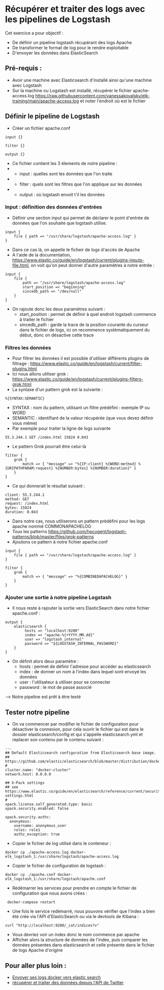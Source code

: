 # Récupérer et traiter des logs avec les pipelines de Logstash

Cet exercice a pour objectif : 
* De définir un pipeline logstash récupérant des logs Apache
* De transformer le format de log pour le rendre exploitable
* D'envoyer les données dans ElasticSearch


## Pré-requis : 
* Avoir une machine avec Elasticsearch d'installé ainsi qu'une machine avec Logstash
* Sur la machine ou Logstash est installé, récupérer le fichier apache-access.log https://raw.githubusercontent.com/vanessakovalsky/elk-training/main/apache-access.log  et noter l'endroit où est le fichier

## Définir le pipeline de Logstash
* Créer un fichier apache.conf 
```
input {}

filter {}

output {}
```
* Ce fichier contient les 3 élements de notre pipeline :
* * input : quelles sont les données que l'on traite
* * filter : quels sont les filtres que l'on applique sur les données
* * output : où logstash envoit t'il les données 

### Input : définition des données d'entrées 

* Définir une section input qui permet de déclarer le point d'entrée de données que l'on souhaite que logstash utilise. 
```
input {
    file { path => "/usr/share/logstash/apache-access.log" }
}
```
* Dans ce cas là, on appelle le ficheir de logs d'accès de Apache 
* A l'aide de la documentation, https://www.elastic.co/guide/en/logstash/current/plugins-inputs-file.html, on voit qu'on peut donner d'autre paramètres à notre entrée :
```
input {
    file { 
        path => "/usr/share/logstash/apache-access.log"
        start_position => "beginning"
        sincedb_path => "/dev/null"
    }
}
```
* On rajoute donc les deux paramètres suivant : 
  * start_position : permet de définir à quel endroit logstash commence à traiter le fichier
  * sincedb_path : garde la trace de la position courante du curseur dans le fichier de logs, ici on recommence systèmatiquement du début, donc on désactive cette trace 

### Filtres les données

* Pour filtrer les données il est possible d'utiliser différents plugins de filtrage : https://www.elastic.co/guide/en/logstash/current/filter-plugins.html 
* Ici nous allons utiliser grok : https://www.elastic.co/guide/en/logstash/current/plugins-filters-grok.html 
* La syntaxe d'un pattern grok est la suivante :
```
%{SYNTAX:SEMANTIC}
```
  * SYNTAX : nom du pattern, utilisant un filtre prédéfini : exemple IP ou WORD
  * SEMANTIC : identifiant de la valeur récupérée (que vous devez définir vous même)
* Par exemple pour traiter la ligne de logs suivante
```
55.3.244.1 GET /index.html 15824 0.043
```
* Le pattern Grok pourrait être celui-là
```
filter {
    grok {
        match => { "message" => "%{IP:client} %{WORD:method} %{URIPATHPARAM:request} %{NUMBER:bytes} %{NUMBER:duration}" }
    }
}
```
* Ce qui donnerait le résultat suivant :
```
client: 55.3.244.1
method: GET
request: /index.html
bytes: 15824
duration: 0.043
```
*  Dans notre cas, nous utiliserons un pattern prédéfini pour les logs apache nommé COMMONAPACHELOG
*  Tous les patterns https://github.com/hpcugent/logstash-patterns/blob/master/files/grok-patterns
* Ajoutons ce pattern à notre fichier apache.conf
```
input {
    file { path => "/usr/share/logstash/apache-access.log" }
}

filter {
    grok {
        match => { "message" => "%{COMBINEDAPACHELOG}" }
    }
}
```

### Ajouter une sortie à notre pipeline Logstash

* Il nous reste à rajouter la sortie vers ElasticSearch dans notre fichier apache.conf :
```
output {
    elasticsearch {
         hosts => "localhost:9200"
         index => "apache-%{+YYYY.MM.dd}"
         user => "logstash_internal"
		 password => "${LOGSTASH_INTERNAL_PASSWORD}"
    }
}
```
* On définit alors deux paramètre : 
  * hosts : permet de définir l'adresse pour accéder au elasticsearch
  * index : de donner un nom à l'index dans lequel sont envoyé les données
  * user : l'utilisateur à utiliser pour se connecter
  * password : le mot de passe associé

--> Notre pipeline est prêt à être testé

## Tester notre pipeline

* On va commencer par modifier le fichier de configuration pour désactiver la connexion, pour cela ouvrir le fichier qui est dans le dossier elasticsearch/config et qui s'appelle elasticsearch.yml et replacer son contenu par le contenu suivant :
```
---
## Default Elasticsearch configuration from Elasticsearch base image.
## https://github.com/elastic/elasticsearch/blob/master/distribution/docker/src/docker/config/elasticsearch.yml
#
cluster.name: "docker-cluster"
network.host: 0.0.0.0

## X-Pack settings
## see https://www.elastic.co/guide/en/elasticsearch/reference/current/security-settings.html
#
xpack.license.self_generated.type: basic
xpack.security.enabled: false

xpack.security.authc:
  anonymous:
    username: anonymous_user 
    roles: role1
    authz_exception: true
```
* Copier le fichier de log utilisé dans le conteneur : 
```
docker cp ./apache-access.log docker-elk_logstash_1:/usr/share/logstash/apache-access.log
```
* Copier le fichier de configuration de logstash :
```
docker cp ./apache.conf docker-elk_logstash_1:/usr/share/logstash/apache.conf
```
* Rédémarrer les services pour prendre en compte le fichier de configuration que nous avons crées : 
```
 docker-compose restart 
```
* Une fois le service redémarré, nous pouvons vérifier que l'index a bien été crée via l'API d'ElasticSearch ou via le devtools de Kibana : 
```
curl "http://localhost:9200/_cat/indices?v"
```
* Vous devriez voir un index donc le nom commence par apache
* Afficher alors la structure de données de l'index, puis comparer les données présentes dans elasticsearch et celle présente dans le fichier de logs Apache d'origine

## Pour aller plus loin : 

* [Envoyer ses logs docker vers elastic search](https://logz.io/blog/docker-logging/)
* [récupérer et traiter des données depuis l'API de Twitter ](https://github.com/daniellavoie/formation-elk/tree/master/exercice-twitter)

